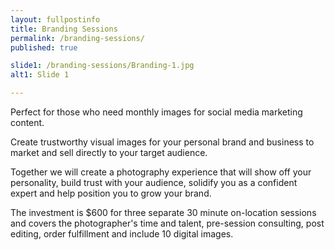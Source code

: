 ```yaml
---
layout: fullpostinfo
title: Branding Sessions
permalink: /branding-sessions/
published: true

slide1: /branding-sessions/Branding-1.jpg
alt1: Slide 1

---
```

Perfect for those who need monthly images for social media marketing content.

Create trustworthy visual images for your personal brand and business to market and sell directly to your target audience. 

Together we will create a photography experience that will show off your personality, build trust with your audience, solidify you as a confident expert and help position you to grow your brand.

The investment is $600 for three separate 30 minute on-location sessions and covers the photographer's time and talent, pre-session consulting, post editing, order fulfillment and include 10 digital images.
